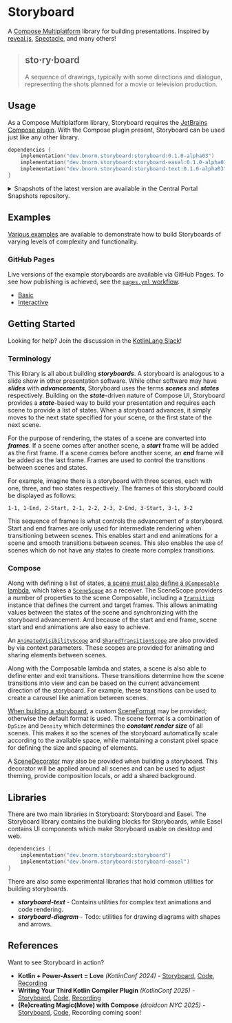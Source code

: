 # Storyboard

A [Compose Multiplatform][compose] library for building presentations.
Inspired by [reveal.js](https://github.com/hakimel/reveal.js),
[Spectacle](https://github.com/FormidableLabs/spectacle),
and many others!

> ## sto·ry·board
> 
> A sequence of drawings, typically with some directions and dialogue, 
> representing the shots planned for a movie or television production.

## Usage

As a Compose Multiplatform library, Storyboard requires the [JetBrains Compose plugin][compose-compiler].
With the Compose plugin present, Storyboard can be used just like any other library.

```kotlin
dependencies {
    implementation("dev.bnorm.storyboard:storyboard:0.1.0-alpha03")
    implementation("dev.bnorm.storyboard:storyboard-easel:0.1.0-alpha03")
    implementation("dev.bnorm.storyboard:storyboard-text:0.1.0-alpha03")
}
```

<details>
<summary>Snapshots of the latest version are available in the Central Portal Snapshots repository.</summary>
<p>

```kotlin
repository {
    mavenCentral()
    maven("https://central.sonatype.com/repository/maven-snapshots/")
}

dependencies {
    implementation("dev.bnorm.storyboard:storyboard:0.1.0-SNAPSHOT")
    implementation("dev.bnorm.storyboard:storyboard-easel:0.1.0-SNAPSHOT")
    implementation("dev.bnorm.storyboard:storyboard-text:0.1.0-SNAPSHOT")
}
```

Snapshot documentation is available at [bnorm.github.io/storyboard/docs/api/latest/](https://bnorm.github.io/storyboard/docs/api/latest/).

</p>
</details>

## Examples

[Various examples](examples) are available to demonstrate how to build Storyboards of
varying levels of complexity and functionality.

### GitHub Pages

Live versions of the example storyboards are available via GitHub Pages.
To see how publishing is achieved, see the [`pages.yml` workflow](.github/workflows/pages.yml).

* [Basic](https://bnorm.github.io/storyboard/examples/basic)
* [Interactive](https://bnorm.github.io/storyboard/examples/interactive)

## Getting Started

Looking for help? Join the discussion in the [KotlinLang Slack](https://kotlinlang.slack.com/archives/C08R5V4EHDH)!

### Terminology

This library is all about building _**storyboards**_.
A storyboard is analogous to a slide show in other presentation software.
While other software may have _**slides**_ with _**advancements**_,
Storyboard uses the terms _**scenes**_ and _**states**_ respectively.
Building on the _**state**_-driven nature of Compose UI,
Storyboard provides a _**state**_-based way to build your presentation
and requires each scene to provide a list of states.
When a storyboard advances, it simply moves to the next state specified for your scene,
or the first state of the next scene.

For the purpose of rendering, the states of a scene are converted into _**frames**_.
If a scene comes after another scene, a _**start**_ frame will be added as the first frame.
If a scene comes before another scene, an _**end**_ frame will be added as the last frame.
Frames are used to control the transitions between scenes and states.

For example, imagine there is a storyboard with three scenes, each with one, three, and two states respectively.
The frames of this storyboard could be displayed as follows:

```text
1-1, 1-End, 2-Start, 2-1, 2-2, 2-3, 2-End, 3-Start, 3-1, 3-2
```

This sequence of frames is what controls the advancement of a storyboard.
Start and end frames are only used for intermediate rendering when transitioning between scenes.
This enables start and end animations for a scene and smooth transitions between scenes.
This also enables the use of scenes which do not have any states to create more complex transitions.

### Compose

Along with defining a list of states, [a scene must also define a `@Composable` lambda][StoryboardBuilder],
which takes a [`SceneScope`][SceneScope] as a receiver.
The SceneScope providers a number of properties to the scene Composable,
including a [`Transition`][Transition] instance that defines the current and target frames.
This allows animating values between the states of the scene and synchronizing with the storyboard advancement.
And because of the start and end frame, scene start and end animations are also easy to achieve.

An [`AnimatedVisibilityScope`][AnimatedVisibilityScope] and [`SharedTransitionScope`][SharedTransitionScope] are also
provided by via context parameters.
These scopes are provided for animating and sharing elements between scenes.

Along with the Composable lambda and states, a scene is also able to define enter and exit transitions.
These transitions determine how the scene transitions into view
and can be based on the current advancement direction of the storyboard.
For example, these transitions can be used to create a carousel like animation between scenes.

[When building a storyboard][Storyboard], a custom [SceneFormat][SceneFormat] may be provided;
otherwise the default format is used.
The scene format is a combination of `DpSize` and `Density`
which determines the _**constant render size**_ of all scenes.
This makes it so the scenes of the storyboard automatically scale according to the available space,
while maintaining a constant pixel space for defining the size and spacing of elements.

A [SceneDecorator][SceneDecorator] may also be provided when building a storyboard.
This decorator will be applied around all scenes
and can be used to adjust theming, provide composition locals, or add a shared background.

## Libraries

There are two main libraries in Storyboard: Storyboard and Easel.
The Storyboard library contains the building blocks for Storyboards,
while Easel contains UI components which make Storyboard usable on desktop and web.

```kotlin
dependencies {
    implementation("dev.bnorm.storyboard:storyboard")
    implementation("dev.bnorm.storyboard:storyboard-easel")
}
```

There are also some experimental libraries that hold common utilities for building storyboards.

* _**storyboard-text**_ - Contains utilities for complex text animations and code rendering.
* _**storyboard-diagram**_ - Todo: utilities for drawing diagrams with shapes and arrows.

## References

Want to see Storyboard in action?

* **Kotlin + Power-Assert = Love** _(KotlinConf 2024)_ - 
  [Storyboard](https://deck.bnorm.dev/kotlinconf2024),
  [Code](https://github.com/bnorm/deck.bnorm.dev/tree/kotlinconf2024/kotlinconf2024),
  [Recording](https://www.youtube.com/watch?v=N8u-6d0iCiE)
* **Writing Your Third Kotlin Compiler Plugin** _(KotlinConf 2025)_ - 
  [Storyboard](https://deck.bnorm.dev/kc25),
  [Code](https://github.com/bnorm/deck.bnorm.dev/tree/kc25/kotlinconf2025/story),
  [Recording](https://www.youtube.com/watch?v=9P7qUGi5_gc)
* **(Re)creating Magic(Move) with Compose** _(droidcon NYC 2025)_ -
  [Storyboard](https://deck.bnorm.dev/dcnyc25),
  [Code](https://github.com/bnorm/deck.bnorm.dev/tree/dcnyc25/dcnyc25/story),
  Recording coming soon!

[//]: # (Storyboard Links)

[Storyboard]: storyboard/src/commonMain/kotlin/dev/bnorm/storyboard/Storyboard.kt
[StoryboardBuilder]: storyboard/src/commonMain/kotlin/dev/bnorm/storyboard/StoryboardBuilder.kt
[SceneDecorator]: /storyboard/src/commonMain/kotlin/dev/bnorm/storyboard/SceneDecorator.kt
[SceneFormat]: /storyboard/src/commonMain/kotlin/dev/bnorm/storyboard/SceneFormat.kt
[SceneScope]: /storyboard/src/commonMain/kotlin/dev/bnorm/storyboard/SceneScope.kt

[//]: # (Compose Links)

[compose]: https://www.jetbrains.com/lp/compose-multiplatform
[compose-compiler]: https://www.jetbrains.com/help/kotlin-multiplatform-dev/compose-compiler.html

[AnimatedVisibilityScope]: https://developer.android.com/reference/kotlin/androidx/compose/animation/AnimatedVisibilityScope
[SharedTransitionScope]: https://developer.android.com/reference/kotlin/androidx/compose/animation/SharedTransitionScope
[Transition]: https://developer.android.com/reference/kotlin/androidx/compose/animation/core/Transition
